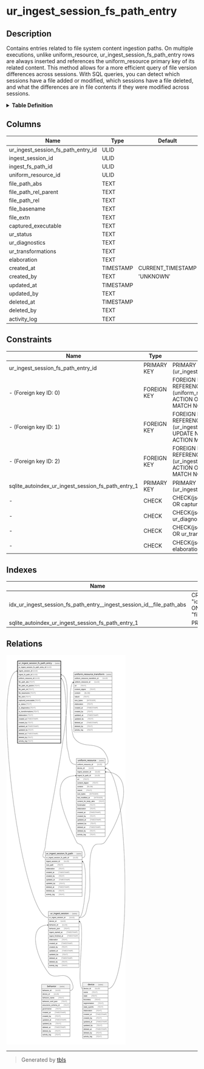# ur_ingest_session_fs_path_entry

## Description

Contains entries related to file system content ingestion paths. On multiple executions,  unlike uniform_resource, ur_ingest_session_fs_path_entry rows are always inserted and   references the uniform_resource primary key of its related content.  This method allows for a more efficient query of file version differences across  sessions. With SQL queries, you can detect which sessions have a file added or modified,   which sessions have a file deleted, and what the differences are in file contents  if they were modified across sessions.

<details>
<summary><strong>Table Definition</strong></summary>

```sql
CREATE TABLE "ur_ingest_session_fs_path_entry" (
    "ur_ingest_session_fs_path_entry_id" ULID PRIMARY KEY NOT NULL,
    "ingest_session_id" ULID NOT NULL,
    "ingest_fs_path_id" ULID NOT NULL,
    "uniform_resource_id" ULID,
    "file_path_abs" TEXT NOT NULL,
    "file_path_rel_parent" TEXT NOT NULL,
    "file_path_rel" TEXT NOT NULL,
    "file_basename" TEXT NOT NULL,
    "file_extn" TEXT,
    "captured_executable" TEXT CHECK(json_valid(captured_executable) OR captured_executable IS NULL),
    "ur_status" TEXT,
    "ur_diagnostics" TEXT CHECK(json_valid(ur_diagnostics) OR ur_diagnostics IS NULL),
    "ur_transformations" TEXT CHECK(json_valid(ur_transformations) OR ur_transformations IS NULL),
    "elaboration" TEXT CHECK(json_valid(elaboration) OR elaboration IS NULL),
    "created_at" TIMESTAMP DEFAULT CURRENT_TIMESTAMP,
    "created_by" TEXT DEFAULT 'UNKNOWN',
    "updated_at" TIMESTAMP,
    "updated_by" TEXT,
    "deleted_at" TIMESTAMP,
    "deleted_by" TEXT,
    "activity_log" TEXT,
    FOREIGN KEY("ingest_session_id") REFERENCES "ur_ingest_session"("ur_ingest_session_id"),
    FOREIGN KEY("ingest_fs_path_id") REFERENCES "ur_ingest_session_fs_path"("ur_ingest_session_fs_path_id"),
    FOREIGN KEY("uniform_resource_id") REFERENCES "uniform_resource"("uniform_resource_id")
)
```

</details>

## Columns

| Name                               | Type      | Default           | Nullable | Parents                                                   | Comment                                                 |
| ---------------------------------- | --------- | ----------------- | -------- | --------------------------------------------------------- | ------------------------------------------------------- |
| ur_ingest_session_fs_path_entry_id | ULID      |                   | false    |                                                           | {"isSqlDomainZodDescrMeta":true,"isUlid":true}          |
| ingest_session_id                  | ULID      |                   | false    | [ur_ingest_session](ur_ingest_session.md)                 | {"isSqlDomainZodDescrMeta":true,"isUlid":true}          |
| ingest_fs_path_id                  | ULID      |                   | false    | [ur_ingest_session_fs_path](ur_ingest_session_fs_path.md) | {"isSqlDomainZodDescrMeta":true,"isUlid":true}          |
| uniform_resource_id                | ULID      |                   | true     | [uniform_resource](uniform_resource.md)                   | {"isSqlDomainZodDescrMeta":true,"isUlid":true}          |
| file_path_abs                      | TEXT      |                   | false    |                                                           |                                                         |
| file_path_rel_parent               | TEXT      |                   | false    |                                                           |                                                         |
| file_path_rel                      | TEXT      |                   | false    |                                                           |                                                         |
| file_basename                      | TEXT      |                   | false    |                                                           |                                                         |
| file_extn                          | TEXT      |                   | true     |                                                           |                                                         |
| captured_executable                | TEXT      |                   | true     |                                                           | {"isSqlDomainZodDescrMeta":true,"isJsonText":true}      |
| ur_status                          | TEXT      |                   | true     |                                                           |                                                         |
| ur_diagnostics                     | TEXT      |                   | true     |                                                           | {"isSqlDomainZodDescrMeta":true,"isJsonText":true}      |
| ur_transformations                 | TEXT      |                   | true     |                                                           | {"isSqlDomainZodDescrMeta":true,"isJsonText":true}      |
| elaboration                        | TEXT      |                   | true     |                                                           | {"isSqlDomainZodDescrMeta":true,"isJsonText":true}      |
| created_at                         | TIMESTAMP | CURRENT_TIMESTAMP | true     |                                                           |                                                         |
| created_by                         | TEXT      | 'UNKNOWN'         | true     |                                                           |                                                         |
| updated_at                         | TIMESTAMP |                   | true     |                                                           |                                                         |
| updated_by                         | TEXT      |                   | true     |                                                           |                                                         |
| deleted_at                         | TIMESTAMP |                   | true     |                                                           |                                                         |
| deleted_by                         | TEXT      |                   | true     |                                                           |                                                         |
| activity_log                       | TEXT      |                   | true     |                                                           | {"isSqlDomainZodDescrMeta":true,"isJsonSqlDomain":true} |

## Constraints

| Name                                               | Type        | Definition                                                                                                                                             |
| -------------------------------------------------- | ----------- | ------------------------------------------------------------------------------------------------------------------------------------------------------ |
| ur_ingest_session_fs_path_entry_id                 | PRIMARY KEY | PRIMARY KEY (ur_ingest_session_fs_path_entry_id)                                                                                                       |
| - (Foreign key ID: 0)                              | FOREIGN KEY | FOREIGN KEY (uniform_resource_id) REFERENCES uniform_resource (uniform_resource_id) ON UPDATE NO ACTION ON DELETE NO ACTION MATCH NONE                 |
| - (Foreign key ID: 1)                              | FOREIGN KEY | FOREIGN KEY (ingest_fs_path_id) REFERENCES ur_ingest_session_fs_path (ur_ingest_session_fs_path_id) ON UPDATE NO ACTION ON DELETE NO ACTION MATCH NONE |
| - (Foreign key ID: 2)                              | FOREIGN KEY | FOREIGN KEY (ingest_session_id) REFERENCES ur_ingest_session (ur_ingest_session_id) ON UPDATE NO ACTION ON DELETE NO ACTION MATCH NONE                 |
| sqlite_autoindex_ur_ingest_session_fs_path_entry_1 | PRIMARY KEY | PRIMARY KEY (ur_ingest_session_fs_path_entry_id)                                                                                                       |
| -                                                  | CHECK       | CHECK(json_valid(captured_executable) OR captured_executable IS NULL)                                                                                  |
| -                                                  | CHECK       | CHECK(json_valid(ur_diagnostics) OR ur_diagnostics IS NULL)                                                                                            |
| -                                                  | CHECK       | CHECK(json_valid(ur_transformations) OR ur_transformations IS NULL)                                                                                    |
| -                                                  | CHECK       | CHECK(json_valid(elaboration) OR elaboration IS NULL)                                                                                                  |

## Indexes

| Name                                                                  | Definition                                                                                                                                                      |
| --------------------------------------------------------------------- | --------------------------------------------------------------------------------------------------------------------------------------------------------------- |
| idx_ur_ingest_session_fs_path_entry__ingest_session_id__file_path_abs | CREATE INDEX "idx_ur_ingest_session_fs_path_entry__ingest_session_id__file_path_abs" ON "ur_ingest_session_fs_path_entry"("ingest_session_id", "file_path_abs") |
| sqlite_autoindex_ur_ingest_session_fs_path_entry_1                    | PRIMARY KEY (ur_ingest_session_fs_path_entry_id)                                                                                                                |

## Relations

![er](ur_ingest_session_fs_path_entry.svg)

---

> Generated by [tbls](https://github.com/k1LoW/tbls)
